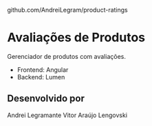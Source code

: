 github.com/AndreiLegram/product-ratings

# Avaliações de Produtos
Gerenciador de produtos com avaliações.

- Frontend: Angular
- Backend: Lumen

## Desenvolvido por
Andrei Legramante
Vitor Araújo Lengovski